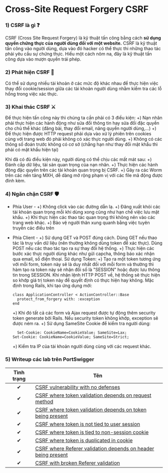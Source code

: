 # Cross-Site Request Forgery CSRF

### 1) CSRF là gì ❓
CSRF (Cross Site Request Forgery) là kỹ thuật tấn công bằng cách **sử dụng quyền chứng thực của người dùng đối với một website.** CSRF là kỹ thuật tấn công vào người dùng, dựa vào đó hacker có thể thực thi những thao tác phải yêu cầu sự chứng thực. Hiểu một cách nôm na, đây là kỹ thuật tấn công dựa vào mượn quyền trái phép.

### 2) Phát hiện CSRF 🔎
Có thể sử dụng nhiều tài khoản ở các mức độ khác nhau để thực hiện việc thay đổi cookie/session giữa các tài khoản người dùng nhằm kiểm tra các lỗ hổng trong việc xác thực.
  
### 3) Khai thác CSRF ⚔
Để thực hiện tấn công này thì chúng ta cần phải có 3 điều kiện:
  +) Nạn nhân phải thực hiện các hành động như sửa đổi thông tin hay sửa đổi đặc quyền cho chủ thể khác (đăng bài, thay đổi email, nâng quyền người dùng,...)
  +) Để thực hiện được HTTP request phải dựa vào xử lý phiên trên cookies cùng với trang web đó phải không có xác thực người dùng.
  +) Không có các thông số đoán trước không có cơ sở (chẳng hạn như thay đổi mật khẩu thì phải có mật khẩu hiện tại)

Khi đã có đủ điều kiện này, người dùng có thể chịu các mất mát sau: 
  +) Đánh cắp dữ liệu, tài sản quan trọng của nạn nhân.
  +) Thực hiện các hành động đặc quyền trên các tài khoản quan trọng bị CSRF.
  +) Gây ra các Worm trên các nền tảng MXH, dễ dàng mở rộng phạm vị với các file mã động được đính kèm.

### 4) Ngăn chặn CSRF 🛡
  - Phía User -
    +) Không click vào các đường dẫn lạ.
    +) Đăng xuất khỏi các tài khoản quan trọng mỗi khi dùng xong cũng như hạn chế việc lưu mật khẩu.
    +) Khi thực hiện các thao tác quan trọng thì không nên vào các trang web khác.
    +) Bảo vệ người thân xung quanh bằng việc tuyên truyền các điều trên
    
  - Phía Client -
    +) Sử dụng GET và POST đúng cách. Dùng GET nếu thao tác là truy vấn dữ liệu (nên thường không dùng token để xác thực). Dùng POST nếu các thao tác tạo ra sự thay đổi hệ thống.
    +) Thực hiện các bước xác thực người dùng khác như gửi capcha, thông báo xác nhận qua email, số điện thoại.
Sử dụng Token: 
    +) Tạo ra một token tương ứng với mỗi form, token này sẽ là duy nhất đối với mỗi form và thường thì hàm tạo ra token này sẽ nhận đối số là "SESSION" hoặc được lưu thông tin trong SESSION. Khi nhận lệnh HTTP POST về, hệ thống sẽ thực hiện so khớp giá trị token này để quyết định có thực hiện hay không. Mặc định trong Rails, khi tạo ứng dụng mới:
      ```    
      class ApplicationController < ActionController::Base
        protect_from_forgery with: :exception
      end
      ```
    +) Khi đó tất cả các form và Ajax request được tự động thêm security token generate bởi Rails. Nếu security token không khớp, exception sẽ được ném ra.
    +) Sử dụng SameSite Cookie để kiểm tra người dùng:
      ```
        Set-Cookie: CookieName=CookieValue; SameSite=Lax;
      Set-Cookie: CookieName=CookieValue; SameSite=Strict;
      ```
    +) Kiểm tra IP của tài khoản người dùng cùng với các request khác.

### 5) Writeup các lab trên PortSwigger

| Tình trạng | Tên |
|:-:|-|
| ✔ | [CSRF vulnerability with no defenses](https://github.com/C4T-cat/WriteUp_Port_Swigger/tree/main/Cross-Site%20Request%20Forgery%20(CSRF)/CSRF%20vulnerability%20with%20no%20defenses) |
| ✔ | [CSRF where token validation depends on request method](https://github.com/C4T-cat/WriteUp_Port_Swigger/tree/main/Cross-Site%20Request%20Forgery%20(CSRF)/CSRF%20where%20token%20validation%20depends%20on%20request%20method) |
| ✔ | [CSRF where token validation depends on token being present](https://github.com/C4T-cat/WriteUp_Port_Swigger/tree/main/Cross-Site%20Request%20Forgery%20(CSRF)/CSRF%20where%20Referer%20validation%20depends%20on%20header%20being%20present) |
| ✔ | [CSRF where token is not tied to user session](https://github.com/C4T-cat/WriteUp_Port_Swigger/tree/main/Cross-Site%20Request%20Forgery%20(CSRF)/CSRF%20where%20token%20is%20not%20tied%20to%20user%20session) |
| ✔ | [CSRF where token is tied to non-session cookie](https://github.com/C4T-cat/WriteUp_Port_Swigger/tree/main/Cross-Site%20Request%20Forgery%20(CSRF)/CSRF%20where%20token%20is%20tied%20to%20non-session%20cookie) |
| ✔ | [CSRF where token is duplicated in cookie](https://github.com/C4T-cat/WriteUp_Port_Swigger/tree/main/Cross-Site%20Request%20Forgery%20(CSRF)/CSRF%20where%20token%20is%20duplicated%20in%20cookie) |
| ✔ | [CSRF where Referer validation depends on header being present](https://github.com/C4T-cat/WriteUp_Port_Swigger/tree/main/Cross-Site%20Request%20Forgery%20(CSRF)/CSRF%20where%20token%20validation%20depends%20on%20token%20being%20present) |
| ✔ | [CSRF with broken Referer validation](https://github.com/C4T-cat/WriteUp_Port_Swigger/tree/main/Cross-Site%20Request%20Forgery%20(CSRF)/CSRF%20with%20broken%20Referer%20validation) |
